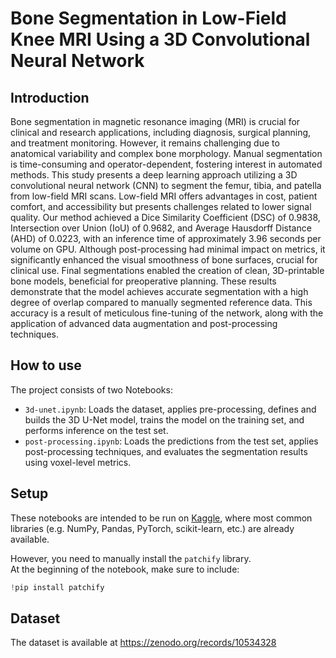 # Bone Segmentation in Low-Field Knee MRI Using a 3D Convolutional Neural Network 
## Introduction

Bone segmentation in magnetic resonance imaging (MRI) is crucial for clinical and research applications, including diagnosis, surgical planning, and treatment monitoring. However, it remains challenging due to anatomical variability and complex bone morphology. Manual segmentation is time-consuming and operator-dependent, fostering interest in automated methods. This study presents a deep learning approach utilizing a 3D convolutional neural network (CNN) to segment the femur, tibia, and patella from low-field MRI scans. Low-field MRI offers advantages in cost, patient comfort, and accessibility but presents challenges related to lower signal quality. Our method achieved a Dice Similarity Coefficient (DSC) of 0.9838, Intersection over Union (IoU) of 0.9682, and Average Hausdorff Distance (AHD) of 0.0223, with an inference time of approximately 3.96 seconds per volume on GPU. Although post-processing had minimal impact on metrics, it significantly enhanced the visual smoothness of bone surfaces, crucial for clinical use. Final segmentations enabled the creation of clean, 3D-printable bone models, beneficial for preoperative planning. These results demonstrate that the model achieves accurate segmentation with a high degree of overlap compared to manually segmented reference data. This accuracy is a result of meticulous fine-tuning of the network, along with the application of advanced data augmentation and post-processing techniques.

## How to use
The project consists of two Notebooks:

- `3d-unet.ipynb`: Loads the dataset, applies pre-processing, defines and builds the 3D U-Net model, trains the model on the training set, and performs inference on the test set.
- `post-processing.ipynb`: Loads the predictions from the test set, applies post-processing techniques, and evaluates the segmentation results using voxel-level metrics.


## Setup
These notebooks are intended to be run on [Kaggle](https://www.kaggle.com/code), where most common libraries (e.g. NumPy, Pandas, PyTorch, scikit-learn, etc.) are already available.

However, you need to manually install the `patchify` library.  
At the beginning of the notebook, make sure to include:

```python
!pip install patchify
```

## Dataset
The dataset is available at https://zenodo.org/records/10534328
